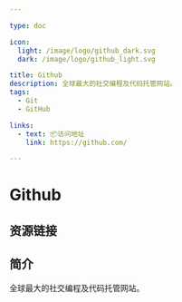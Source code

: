 ```yaml
---

type: doc

icon:
  light: /image/logo/github_dark.svg
  dark: /image/logo/github_light.svg

title: Github
description: 全球最大的社交编程及代码托管网站。
tags:
  - Git
  - GitHub

links:
  - text: 📦访问地址
    link: https://github.com/

---
```


<ShowLogo />

# Github

<ShowTags />

<ShowBreadcrumb />

## 资源链接

<ShowLinks />

## 简介

全球最大的社交编程及代码托管网站。
